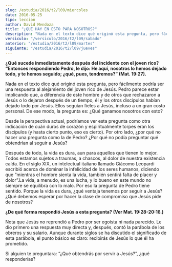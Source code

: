 ```yaml
---
slug: /estudia/2016/t2/l09/miercoles
date: 2016-05-25
tipo: leccion
author: David Mendoza
title: "¿QUÉ HAY EN ESTO PARA NOSOTROS?"
description: "Nada en el texto dice qué originó esta pregunta, pero fácilmente podría ser  una respuesta al alejamiento del joven rico de Jesús. Pedro parece estar  implicando que, a diferencia de este hombre y de otros que rechazaron a Jesús  o lo dejaron después de un tiempo, él y..."
versiculo: "/versiculo/2016/t2/l09/sabado"
anterior: "/estudia/2016/t2/l09/martes"
siguiente: "/estudia/2016/t2/l09/jueves"
---
```


**¿Qué sucede inmediatamente después del incidente con el joven rico? “Entonces respondiendo Pedro, le dijo: He aquí, nosotros lo hemos dejado todo, y te hemos seguido; ¿qué, pues, tendremos?” (Mat. 19:27).**

Nada en el texto dice qué originó esta pregunta, pero fácilmente podría ser una respuesta al alejamiento del joven rico de Jesús. Pedro parece estar implicando que, a diferencia de este hombre y de otros que rechazaron a Jesús o lo dejaron después de un tiempo, él y los otros discípulos habían dejado todo por Jesús. Ellos seguían fieles a Jesús, incluso a un gran costo personal. De ese modo, la pregunta es: ¿Qué ganamos nosotros con esto?

Desde la perspectiva actual, podríamos ver esta pregunta como otra indicación de cuán duros de corazón y espiritualmente torpes eran los discípulos (y hasta cierto punto, eso es cierto). Por otro lado, ¿por qué no hacer una pregunta como la de Pedro? ¿Por qué no podía preguntar qué obtendrían al seguir a Jesús?

Después de todo, la vida es dura, aun para aquellos que tienen lo mejor. Todos estamos sujetos a traumas, a chascos, al dolor de nuestra existencia caída. En el siglo XIX, un intelectual italiano llamado Giácomo Leopardi escribió acerca de dominar la infelicidad de los seres humanos, diciendo que “mientras el hombre sienta la vida, también sentirá falta de placer y dolor”.La vida, a menudo, es una lucha, y lo bueno en este mundo no siempre se equilibra con lo malo. Por eso la pregunta de Pedro tiene sentido. Porque la vida es dura, ¿qué ventaja tenemos por seguir a Jesús? ¿Qué debemos esperar por hacer la clase de compromiso que Jesús pide de nosotros?

**¿De qué forma respondió Jesús a esta pregunta? (Ver Mat. 19:28-20:16.)**

Nota que Jesús no reprendió a Pedro por ser egoísta ni nada parecido. Le dio primero una respuesta muy directa y, después, contó la parábola de los obreros y su salario. Aunque durante siglos se ha discutido el significado de esta parábola, el punto básico es claro: recibirás de Jesús lo que él ha prometido.

Si alguien te preguntara: “¿Qué obtendrás por servir a Jesús?”, ¿qué responderías?
